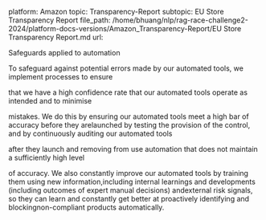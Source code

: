platform: Amazon
topic: Transparency-Report
subtopic: EU Store Transparency Report
file_path: /home/bhuang/nlp/rag-race-challenge2-2024/platform-docs-versions/Amazon_Transparency-Report/EU Store Transparency Report.md
url: <EMPTY>

Safeguards applied to automation

To safeguard against potential errors made by our automated tools, we implement processes to ensure

that we have a high confidence rate that our automated tools operate as intended and to minimise

mistakes. We do this by ensuring our automated tools meet a high bar of accuracy before they arelaunched by testing the provision of the control, and by continuously auditing our automated tools

after they launch and removing from use automation that does not maintain a sufficiently high level

of accuracy. We also constantly improve our automated tools by training them using new information,including internal learnings and developments (including outcomes of expert manual decisions) andexternal risk signals, so they can learn and constantly get better at proactively identifying and blockingnon-compliant products automatically.